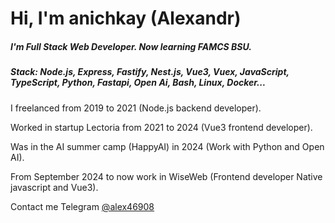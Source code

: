 # Hi, I'm anichkay (Alexandr) 
##### I'm Full Stack Web Developer. Now learning FAMCS BSU. 
##### Stack: Node.js, Express, Fastify, Nest.js, Vue3, Vuex, JavaScript, TypeScript, Python, Fastapi, Open Ai, Bash, Linux, Docker... 


I freelanced from 2019 to 2021 (Node.js backend developer).

Worked in startup Lectoria from 2021 to 2024 (Vue3 frontend developer).

Was in the AI summer camp (HappyAI) in 2024 (Work with Python and Open AI).

From September 2024 to now work in WiseWeb (Frontend developer Native javascript and Vue3).

Contact me Telegram [@alex46908](https://t.me/alex46908)
